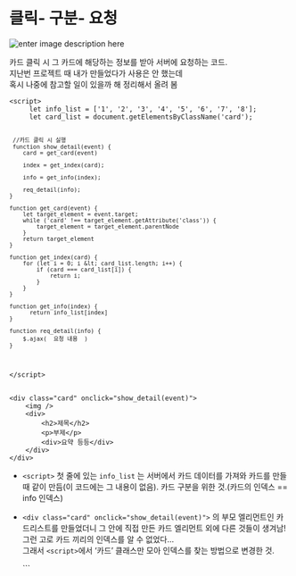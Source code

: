 <h1 id="클릭--구분--요청">클릭- 구분- 요청</h1>
<p><img src="https://lh3.googleusercontent.com/taxCKkXSSBRaDDB1TvD9fcBYx9zaBaUgKGYR6VhbHR_aGgUT0boMK9ngb-NfJta-yExlOcClmHn__sk6VzCznSoR2b6W5wflqaMw4yVHki4IF_HrfKtg7hPAJ_kzwdppGjM_imfK1qzrmYOMwhmdzDIR75oVz8WcfpGO1I8Ln1pO_vYIY59jshPr9KcISmqEWdp53Sg8gMo9Pm3wyr5-pvnflcpSsxvn3jMoAlHrEcWokLGhBkj7IZMPdGPXV9Ss0ZZhD-4DojNQELqVNZvKewwsbsNfWM6xAlDTWgsfjSEAH_filQWFiXHt3i09LFHtD3r7TP0vimXHU6E6Xx_rwQo4llMITdOE1fiUSNaJQkCTGBFVAC_T-kI50dtYEOUYtDiVanmoFqYXCwWLiaQFgsf1U-oiGUrcfaX2ZKP2WeNfNQfk6E-bkjHj0gZV5cn5djS0-2z920jwmPXCfcQeHDC9oyX0cYa6253BIIk2D0uM1yOJPK_4mjGFX1V1Pf_-_m-bB-6xkT1nQlejKWJzKGsoxBFUqWgmjW4q53A2hl6xN5eqIlKWKTMi3oBva2VMbE52O6B8dGX01SJTzGrCMi1OfzXu4B_CYUx2jEqU_g68xL0mwWdNcI3qDK46yJKwtQ6VXGJPFCIiPYGzWz18LrMosmw8InnY7njjeMxXdYl6Nw28pn-J9bLfJiCUQf7sA1r1B2s_ORpsmbf_nZcNSwlv=w488-h625-no?authuser=0" alt="enter image description here"></p>
<p>카드 클릭 시 그 카드에 해당하는 정보를 받아 서버에 요청하는 코드.<br>
지난번 프로젝트 때 내가 만들었다가 사용은 안 했는데<br>
혹시 나중에 참고할 일이 있을까 해 정리해서 올려 봄</p>
<pre><code>&lt;script&gt;
     let info_list = ['1', '2', '3', '4', '5', '6', '7', '8']; 
     let card_list = document.getElementsByClassName('card');
     
     //카드 클릭 시 실행
     function show_detail(event) {
        card = get_card(event)
        
        index = get_index(card);
        
        info = get_info(index);
        
        req_detail(info);
    }
    
    function get_card(event) {
        let target_element = event.target;
        while ('card' !== target_element.getAttribute('class')) {
            target_element = target_element.parentNode
        }
        return target_element
    }
                    
    function get_index(card) {
        for (let i = 0; i &lt; card_list.length; i++) {
            if (card === card_list[i]) {
                return i;
            }
        }
    }
    
    function get_info(index) {
          return info_list[index]
    }
    
    function req_detail(info) {
        $.ajax(  요청 내용  )
    }
&lt;/script&gt;
</code></pre>
<pre><code>&lt;div class="card" onclick="show_detail(event)"&gt;
	&lt;img /&gt;
	&lt;div&gt;
	    &lt;h2&gt;제목&lt;/h2&gt;
	    &lt;p&gt;부제&lt;/p&gt;
	    &lt;div&gt;요약 등등&lt;/div&gt;
	&lt;/div&gt;
&lt;/div&gt;
</code></pre>
<ul>
<li>
<p><code>&lt;script&gt;</code> 첫 줄에 있는  <code>info_list</code> 는 서버에서 카드 데이터를 가져와 카드를 만들 때 같이 만듬(이 코드에는 그 내용이 없음). 카드 구분을 위한 것.(카드의 인덱스 == info 인덱스)</p>
</li>
<li>
<p><code>&lt;div class="card" onclick="show_detail(event)"&gt;</code> 의 부모 엘리먼트인 카드리스트를 만들었더니 그 안에 직접 만든 카드 엘리먼트 외에 다른 것들이 생겨남! 그런 고로 카드 끼리의 인덱스를 알 수 없었다…<br>
그래서 <code>&lt;script&gt;</code>에서 ‘카드’ 클래스만 모아 인덱스를 찾는 방법으로 변경한 것.</p>
	<p>```<script>``` 둘째 줄 ```let card_list = document.getElementsByClassName('card');```</p>
</li>
</ul>

